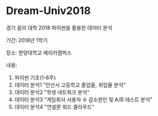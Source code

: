 # Dream-Univ2018

경기 꿈의 대학 2018 파이썬을 활용한 데이터 분석

기간: 2018년 1학기

장소: 한양대학교 에리카캠퍼스

내용: 
1. 파이썬 기초(1-6주)
2. 데이터 분석1 "안산시 고등학교 졸업울, 취업율 분석"
3. 데이터 분석2 "학생 네트워크 분석"
4. 데이터 분석3 "게임회사 사용자 수 감소원인 및 A/B 테스트 분석"
5. 데이터 분석4 "연설문 워드 클라우드"

